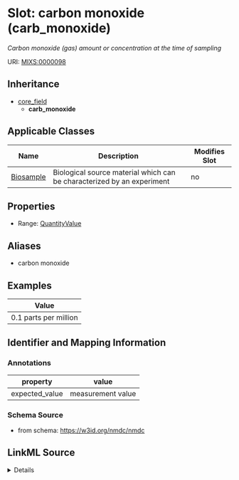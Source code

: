 # Slot: carbon monoxide (carb_monoxide)


_Carbon monoxide (gas) amount or concentration at the time of sampling_



URI: [MIXS:0000098](https://w3id.org/mixs/0000098)




## Inheritance

* [core_field](core_field.md)
    * **carb_monoxide**





## Applicable Classes

| Name | Description | Modifies Slot |
| --- | --- | --- |
[Biosample](Biosample.md) | Biological source material which can be characterized by an experiment |  no  |







## Properties

* Range: [QuantityValue](QuantityValue.md)



## Aliases


* carbon monoxide




## Examples

| Value |
| --- |
| 0.1 parts per million |

## Identifier and Mapping Information





### Annotations

| property | value |
| --- | --- |
| expected_value | measurement value || preferred_unit | micromole per liter, parts per million || occurrence | 1 |



### Schema Source


* from schema: https://w3id.org/nmdc/nmdc




## LinkML Source

<details>
```yaml
name: carb_monoxide
annotations:
  expected_value:
    tag: expected_value
    value: measurement value
  preferred_unit:
    tag: preferred_unit
    value: micromole per liter, parts per million
  occurrence:
    tag: occurrence
    value: '1'
description: Carbon monoxide (gas) amount or concentration at the time of sampling
title: carbon monoxide
examples:
- value: 0.1 parts per million
from_schema: https://w3id.org/nmdc/nmdc
aliases:
- carbon monoxide
rank: 1000
is_a: core field
slot_uri: MIXS:0000098
multivalued: false
alias: carb_monoxide
domain_of:
- Biosample
range: QuantityValue

```
</details>